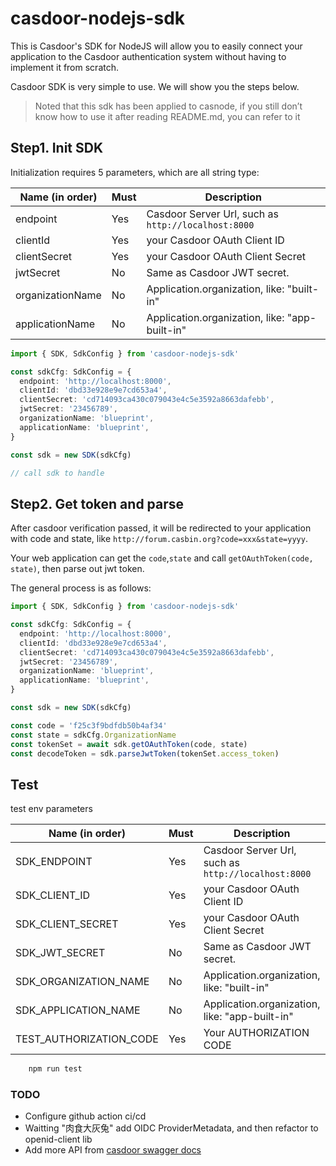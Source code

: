 # casdoor-nodejs-sdk

This is Casdoor's SDK for NodeJS will allow you to easily connect your application to the Casdoor authentication system without having to implement it from scratch.

Casdoor SDK is very simple to use. We will show you the steps below.

> Noted that this sdk has been applied to casnode, if you still don’t know how to use it after reading README.md, you can refer to it

## Step1. Init SDK

Initialization requires 5 parameters, which are all string type:

| Name (in order)  | Must | Description                                         |
| ---------------- | ---- | --------------------------------------------------- |
| endpoint         | Yes  | Casdoor Server Url, such as `http://localhost:8000` |
| clientId         | Yes  | your Casdoor OAuth Client ID                        |
| clientSecret     | Yes  | your Casdoor OAuth Client Secret                    |
| jwtSecret        | No   | Same as Casdoor JWT secret.                         |
| organizationName | No   | Application.organization, like: "built-in"          |
| applicationName  | No   | Application.organization, like: "app-built-in"      |

```typescript
import { SDK, SdkConfig } from 'casdoor-nodejs-sdk'

const sdkCfg: SdkConfig = {
  endpoint: 'http://localhost:8000',
  clientId: 'dbd33e928e9e7cd653a4',
  clientSecret: 'cd714093ca430c079043e4c5e3592a8663dafebb',
  jwtSecret: '23456789',
  organizationName: 'blueprint',
  applicationName: 'blueprint',
}

const sdk = new SDK(sdkCfg)

// call sdk to handle
```

## Step2. Get token and parse

After casdoor verification passed, it will be redirected to your application with code and state, like `http://forum.casbin.org?code=xxx&state=yyyy`.

Your web application can get the `code`,`state` and call `getOAuthToken(code, state)`, then parse out jwt token.

The general process is as follows:

```typescript
import { SDK, SdkConfig } from 'casdoor-nodejs-sdk'

const sdkCfg: SdkConfig = {
  endpoint: 'http://localhost:8000',
  clientId: 'dbd33e928e9e7cd653a4',
  clientSecret: 'cd714093ca430c079043e4c5e3592a8663dafebb',
  jwtSecret: '23456789',
  organizationName: 'blueprint',
  applicationName: 'blueprint',
}

const sdk = new SDK(sdkCfg)

const code = 'f25c3f9bdfdb50b4af34'
const state = sdkCfg.OrganizationName
const tokenSet = await sdk.getOAuthToken(code, state)
const decodeToken = sdk.parseJwtToken(tokenSet.access_token)
```

## Test

test env parameters

| Name (in order)         | Must | Description                                         |
| ----------------------- | ---- | --------------------------------------------------- |
| SDK_ENDPOINT            | Yes  | Casdoor Server Url, such as `http://localhost:8000` |
| SDK_CLIENT_ID           | Yes  | your Casdoor OAuth Client ID                        |
| SDK_CLIENT_SECRET       | Yes  | your Casdoor OAuth Client Secret                    |
| SDK_JWT_SECRET          | No   | Same as Casdoor JWT secret.                         |
| SDK_ORGANIZATION_NAME   | No   | Application.organization, like: "built-in"          |
| SDK_APPLICATION_NAME    | No   | Application.organization, like: "app-built-in"      |
| TEST_AUTHORIZATION_CODE | Yes  | Your AUTHORIZATION CODE                             |

```bash
	npm run test
```

### TODO

- Configure github action ci/cd
- Waitting "肉食大灰兔" add OIDC ProviderMetadata, and then refactor to openid-client lib
- Add more API from [casdoor swagger docs](https://door.casbin.com/swagger/)

